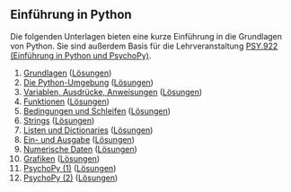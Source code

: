 ## Einführung in Python

Die folgenden Unterlagen bieten eine kurze Einführung in die Grundlagen von Python. Sie sind außerdem Basis für die Lehrveranstaltung [PSY.922 (Einführung in Python und PsychoPy)](https://online.uni-graz.at/kfu_online/pl/ui/$ctx/wbLv.wbShowLVDetail?pStpSpNr=828673&pSpracheNr=1).

 1. [Grundlagen](https://python-23w-01.netlify.app) ([Lösungen](https://python-23w-01-solutions.netlify.app))
 2. [Die Python-Umgebung](https://python-23w-02.netlify.app) ([Lösungen](https://python-23w-02-solutions.netlify.app))
 3. [Variablen, Ausdrücke, Anweisungen](https://python-23w-03.netlify.app/) ([Lösungen](https://python-23w-03-solutions.netlify.app/))
 4. [Funktionen](https://python-23w-04.netlify.app/) ([Lösungen](https://python-23w-04-solutions.netlify.app/))
 5. [Bedingungen und Schleifen](https://python-23w-05.netlify.app) ([Lösungen](https://python-23w-05-solutions.netlify.app))
 6. [Strings](https://python-23w-06.netlify.app) ([Lösungen](https://python-23w-06-solutions.netlify.app))
 7. [Listen und Dictionaries](https://python-23w-07.netlify.app/) ([Lösungen](https://python-23w-07-solutions.netlify.app/))
 8. [Ein- und Ausgabe](https://python-23w-08.netlify.app) ([Lösungen](https://python-23w-08-solutions.netlify.app))
 9. [Numerische Daten](https://python-23w-09.netlify.app/) ([Lösungen](https://python-23w-09-solutions.netlify.app/))
10. [Grafiken](https://cbrnr.quarto.pub/python-23w-10) ([Lösungen](https://cbrnr.quarto.pub/python-23w-10-solutions))
11. [PsychoPy (1)](https://cbrnr.quarto.pub/python-23w-11) ([Lösungen](https://cbrnr.quarto.pub/python-23w-11-solutions))
12. [PsychoPy (2)](https://cbrnr.quarto.pub/python-23w-12) ([Lösungen](https://cbrnr.quarto.pub/python-23w-12-solutions))
